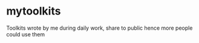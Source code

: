 mytoolkits
==========

Toolkits wrote by me during daily work, share to public hence more people could use them

